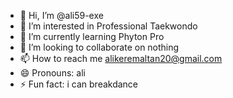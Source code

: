 - 👋 Hi, I’m @ali59-exe
- 👀 I’m interested in Professional Taekwondo
- 🌱 I’m currently learning Phyton Pro
- 💞️ I’m looking to collaborate on nothing
- 📫 How to reach me alikeremaltan20@gmail.com
- 😄 Pronouns: ali
- ⚡ Fun fact: i can breakdance

<!---
ali59-exe/ali59-exe is a ✨ special ✨ repository because its `README.md` (this file) appears on your GitHub profile.
You can click the Preview link to take a look at your changes.
--->
